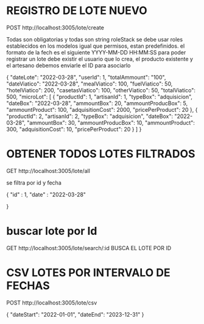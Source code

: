# REGISTRO DE LOTE NUEVO
POST  http://localhost:3005/lote/create

Todas son obligatorias y todas son string roleStack se debe usar roles establecidos 
en los modelos igual que permisos, estan predefinidos.
el formato de la fech es el siguiente YYYY-MM-DD HH:MM:SS
para poder registrar un lote debe existir el usuario que lo crea, el producto existente y el artesano
debemos enviarle el ID para asociarlo 

{
  "dateLote": "2022-03-28",
  "userId": 1,
  "totalAmmount": "100",
  "dateViatico": "2022-03-28",
  "mealViatico": 100,
  "fuelViatico": 50,
  "hotelViatico": 200,
  "casetasViatico": 100,
  "otherViatico": 50,
  "totalViatico": 500,
  "microLot": [
    {
      "productId": 1,
      "artisanId": 1,
      "typeBox": "adquisicion",
      "dateBox": "2022-03-28",
      "ammountBox": 20,
      "ammountProducBox": 5,
      "ammountProduct": 100,
      "adquisitionCost": 2000,
      "pricePerProduct": 20
    },
    {
      "productId": 2,
      "artisanId": 2,
      "typeBox": "adquisicion",
      "dateBox": "2022-03-28",
      "ammountBox": 30,
      "ammountProducBox": 10,
      "ammountProduct": 300,
       "adquisitionCost": 10,
       "pricePerProduct": 20
    }
  ]
}



# OBTENER TODOS LOTES FILTRADOS
GET http://localhost:3005/lote/all

se filtra por id y fecha

{
"id" : 1,
"date" : "2022-03-28"

}

# buscar lote por Id 

GET http://localhost:3005/lote/search/:id
BUSCA EL LOTE POR ID

# CSV LOTES POR INTERVALO DE FECHAS
POST http://localhost:3005/lote/csv

{
  "dateStart": "2022-01-01",
  "dateEnd": "2023-12-31"
}


